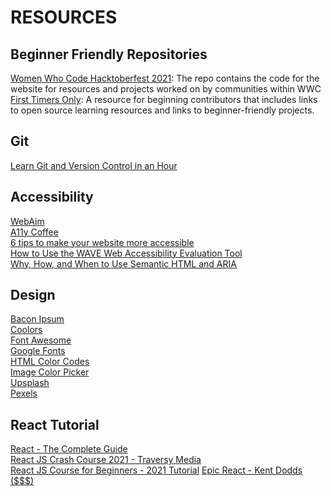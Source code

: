 # RESOURCES

## Beginner Friendly Repositories

[Women Who Code Hacktoberfest 2021](https://github.com/WomenWhoCode/hacktoberfest21): The repo contains the code for the website for resources and projects worked on by communities within WWC
[First Timers Only](https://www.firsttimersonly.com/): A resource for beginning contributors that includes links to open source learning resources and links to beginner-friendly projects.


## Git

[Learn Git and Version Control in an Hour](https://www.freecodecamp.org/news/learn-git-and-version-control-in-an-hour/)


## Accessibility

[WebAim](https://webaim.org/)   
[A11y Coffee](https://a11y.coffee/)   
[6 tips to make your website more accessible](https://uxdesign.cc/6-tips-to-make-your-website-more-accessible-f412ab410122)  
[How to Use the WAVE Web Accessibility Evaluation Tool](https://jagrenier.medium.com/how-to-use-the-wave-web-accessibility-evaluation-tool-9df8588a3d16)    
[Why, How, and When to Use Semantic HTML and ARIA](https://css-tricks.com/why-how-and-when-to-use-semantic-html-and-aria/) 


## Design

[Bacon Ipsum](https://baconipsum.com/)   
[Coolors](https://coolors.co/palettes/trending)   
[Font Awesome](https://fontawesome.com/)   
[Google Fonts](https://fonts.google.com/)   
[HTML Color Codes](https://htmlcolorcodes.com/)   
[Image Color Picker](https://imagecolorpicker.com/)   
[Upsplash](https://unsplash.com/)   
[Pexels](https://www.pexels.com/)   


## React Tutorial

[React - The Complete Guide](https://www.udemy.com/course/react-the-complete-guide-incl-redux/)   
[React JS Crash Course 2021 - Traversy Media](https://youtu.be/w7ejDZ8SWv8)   
[React JS Course for Beginners - 2021 Tutorial](https://youtu.be/nTeuhbP7wdE)
[Epic React - Kent Dodds ($$$)](https://epicreact.dev/)